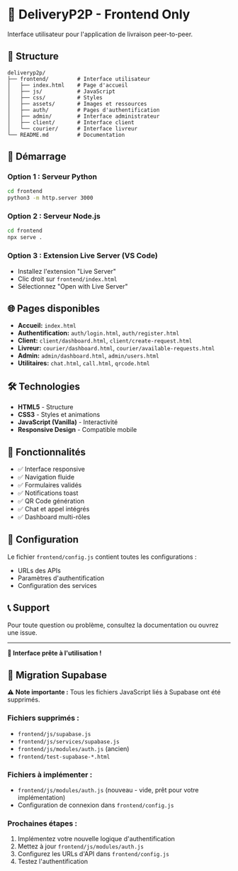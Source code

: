 # 🚚 DeliveryP2P - Frontend Only

Interface utilisateur pour l'application de livraison peer-to-peer.

## 📁 Structure

```
deliveryp2p/
├── frontend/         # Interface utilisateur
│   ├── index.html    # Page d'accueil
│   ├── js/           # JavaScript
│   ├── css/          # Styles
│   ├── assets/       # Images et ressources
│   ├── auth/         # Pages d'authentification
│   ├── admin/        # Interface administrateur
│   ├── client/       # Interface client
│   └── courier/      # Interface livreur
└── README.md         # Documentation
```

## 🚀 Démarrage

### Option 1 : Serveur Python
```bash
cd frontend
python3 -m http.server 3000
```

### Option 2 : Serveur Node.js
```bash
cd frontend
npx serve .
```

### Option 3 : Extension Live Server (VS Code)
- Installez l'extension "Live Server"
- Clic droit sur `frontend/index.html`
- Sélectionnez "Open with Live Server"

## 🌐 Pages disponibles

- **Accueil:** `index.html`
- **Authentification:** `auth/login.html`, `auth/register.html`
- **Client:** `client/dashboard.html`, `client/create-request.html`
- **Livreur:** `courier/dashboard.html`, `courier/available-requests.html`
- **Admin:** `admin/dashboard.html`, `admin/users.html`
- **Utilitaires:** `chat.html`, `call.html`, `qrcode.html`

## 🛠️ Technologies

- **HTML5** - Structure
- **CSS3** - Styles et animations
- **JavaScript (Vanilla)** - Interactivité
- **Responsive Design** - Compatible mobile

## 📱 Fonctionnalités

- ✅ Interface responsive
- ✅ Navigation fluide
- ✅ Formulaires validés
- ✅ Notifications toast
- ✅ QR Code génération
- ✅ Chat et appel intégrés
- ✅ Dashboard multi-rôles

## 🔧 Configuration

Le fichier `frontend/config.js` contient toutes les configurations :
- URLs des APIs
- Paramètres d'authentification
- Configuration des services

## 📞 Support

Pour toute question ou problème, consultez la documentation ou ouvrez une issue.

---

**🎉 Interface prête à l'utilisation !**

## 🔄 Migration Supabase

⚠️ **Note importante :** Tous les fichiers JavaScript liés à Supabase ont été supprimés.

### Fichiers supprimés :
- `frontend/js/supabase.js`
- `frontend/js/services/supabase.js`
- `frontend/js/modules/auth.js` (ancien)
- `frontend/test-supabase-*.html`

### Fichiers à implémenter :
- `frontend/js/modules/auth.js` (nouveau - vide, prêt pour votre implémentation)
- Configuration de connexion dans `frontend/config.js`

### Prochaines étapes :
1. Implémentez votre nouvelle logique d'authentification
2. Mettez à jour `frontend/js/modules/auth.js`
3. Configurez les URLs d'API dans `frontend/config.js`
4. Testez l'authentification


